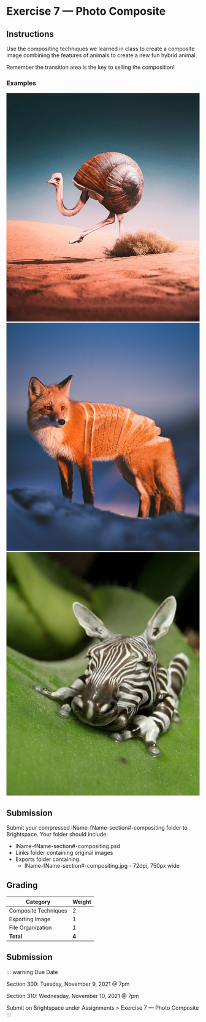 # Exercise 7 — Photo Composite

## Instructions

Use the compositing techniques we learned in class to create a composite image combining the features of animals to create a new fun hybrid animal.

Remember the transition area is the key to selling the composition!

### Examples

![Ostrich composite](./assets/example-1.jpg)
![Fox composite](./assets/example-2.jpg)
![Frog composite](./assets/example-3.jpg)

## Submission

Submit your compressed lName-fName-section#-compositing folder to Brightspace. Your folder should include:

- lName-fName-section#-compositing.psd
- Links folder containing original images
- Exports folder containing:
  - lName-fName-section#-compositing.jpg - 72dpi, 750px wide

## Grading

| Category             | Weight |
| -------------------- | ------ |
| Composite Techniques | 2      |
| Exporting Image      | 1      |
| File Organization    | 1      |
| **Total**            | **4**  |

## Submission

::: warning Due Date

Section 300: Tuesday, November 9, 2021 @ 7pm

Section 310: Wednesday, November 10, 2021 @ 7pm

Submit on Brightspace under Assignments > Exercise 7 — Photo Composite
:::
